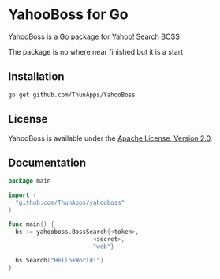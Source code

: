 # YahooBoss for Go

YahooBoss is a [Go](http://golang.org) package for [Yahoo! Search BOSS](https://boss.yahoo.com/)

The package is no where near finished but it is a start

## Installation
    go get github.com/ThunApps/YahooBoss

## License

YahooBoss is available under the [Apache License, Version 2.0](http://www.apache.org/licenses/LICENSE-2.0.html).

## Documentation

```go
package main

import (
  "github.com/ThunApps/yahooboss"
)

func main() {
  bs := yahooboss.BossSearch{<token>,
                        <secret>,
                        "web"}

  bs.Search("Hello+World!")
}
```
